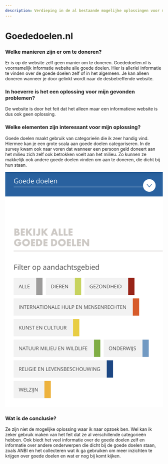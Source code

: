 ```yaml
---
description: Verdieping in de al bestaande mogelijke oplossingen voor mijn probleem.
---
```


# Goededoelen.nl

### **Welke manieren zijn er om te doneren?**

Er is op de website zelf geen manier om te doneren. Goededoelen.nl is voornamelijk informatie website alle goede doelen. Hier is allerlei informatie te vinden over de goede doelen zelf of in het algemeen. Je kan alleen doneren wanneer je door gelinkt wordt naar de desbetreffende website.

### **In hoeverre is het een oplossing voor mijn gevonden problemen?**

De website is door het feit dat het alleen maar een informatieve website is dus ook geen oplossing.

### **Welke elementen zijn interessant voor mijn oplossing?**

Goede doelen maakt gebruik van categorieën die ik zeer handig vind. Hiermee kan je een grote scala aan goede doelen categoriseren. In de survey kwam ook naar voren dat wanneer een persoon geld doneert aan het milieu zich zelf ook betrokken voelt aan het milieu. Zo kunnen ze makkelijk ook andere goede doelen vinden om aan te doneren, die dicht bij hun staan.

![De verschillende categorie&#xEB;n die &apos;Goededoelen.nl&apos; hanteerd.](../../.gitbook/assets/img_0368.png)

### **Wat is de conclusie?**

Ze zijn niet de mogelijke oplossing waar ik naar opzoek ben. Wel kan ik zeker gebruik maken van het feit dat ze al verschillende categorieën hebben. Ook biedt het veel informatie over de goede doelen zelf en informatie over andere onderwerpen die dicht bij de goede doelen staan, zoals ANBI en het collecteren wat ik ga gebruiken om meer inzichten te krijgen over goede doelen en wat er nog bij komt kijken.

